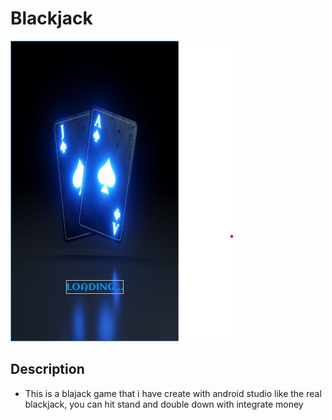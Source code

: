 # Blackjack
![](images/loading.png)
## Description 
* This is a blajack game that i have create with android studio like the real blackjack, 
you can hit stand and double down with integrate money
